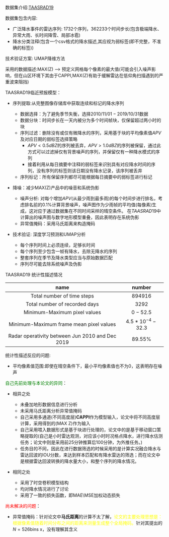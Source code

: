 <!--
 * @Author: LiZedong <15516926476@163.com>
 * @Date: 2022-02-17 10:37:13
 * @LastEditors: LiZedong <15516926476@163.com>
 * @LastEditTime: 2022-02-23 13:43:50
 * @FilePath: \A个人笔记\work\TAASRAD19.md
-->
数据集介绍:[TAASRAD19](https://www.nature.com/articles/s41597-020-0574-8)

数据集包含内容:
  + 广泛降水事件的雷达序列: 1732个序列，362233个时间步长(包含极端降水、异常大雨、长时间降雪、局部冰雹)
  + 降水分类注释(包含一个csv格式的降水描述,其应视为弱标签(即不完整，不准确的标签))

技术验证方案: UMAP降维方法

采用的数据描述:MAX(Z) --> 预定义网格每个像素的最大值(可能会引入噪声影响，但在山区环境下其由于CAPPI,MAX(Z)有助于缓解雷达在低仰角扫描遇到的严重波束阻挡)

TAASRAD19临近预报模型：
  + 序列提取:从完整图像存储库中获取连续和标记的降水序列
    + 数据选择：为了避免季节失衡，选择$2010/11/01 - 2019/10/31$数据
    + 数据分块：时间步长在一天内被分为多个时间帧块，仅保留超过两小时的块
    + 序列过滤：删除没有或仅有微降水的序列，采用基于块的平均像素值$APV$及对应日期的弱标签选择策略
      + $APV < 0.5 dBZ$的序列被丢弃，$APV > 1.0 dBZ$的序列被保留，通过此方式可以过滤掉仅有背景噪声的序列，并保留仅有一种降水模式的序列
      + 接着利用从每日摘要中注释的弱标签来识别具有对应降水时间的序列，没有序列的标签则该日期没有降水记录，该序列被丢弃
    + 序列标记：所有保留序列都尽可能根据每日摘要中的弱标签进行标记
  + 降噪：减少MAX(Z)产品中的噪音和系统伪影
    + 噪声分析: 对每个增加$APV$(从最少雨到最多雨)的每个时间步进行排名，考虑排名前的$0.1$%计算背景噪声，噪声图作为少雨帧的平均值(每像素)生成，这对应于通过数据集在不同时间采样的晴空条件。 在$TAASRAD19$中计算出的噪声图与数字地形模型重叠，因此表明存在系统伪影
    + 异常值掩码：采用马氏距离来构造掩码

  + 技术验证: 深度学习预测和UMAP分析
    + 每个序列时间上必须连续，足够长时间
    + 每个序列至少包含一帧有降水，去除无降水的序列
    + 整套序列在季节及降水类型应当与原始数据匹配
    + 序列尽可能去除系统噪声及伪影

TAASRAD19 统计性描述情况

|name| number|
| :--: | :--: |
| Total number of time steps |  $894916$ |
| Total number of recorded days | $3292$ |
|Minimum-Maximum pixel values | $0-52.5$ |
|Minimum-Maximum frame mean pixel values| $4.5*10^{-4} - 32.3$ |
| Radar operativity between Jun 2010 and Dec 2019| $89.55$% |

统计性描述反应的问题:

  + 平均像素值范围:即使在晴空条件下，最小平均像素值也不为0，这表明存在噪声

<font color='green'>自己先前处理与本论文的异同</font>：
+ 相异之处
  + 未叠加地形数据信息进行分析
  + 未采用马氏距离分析异常值掩码
  + 自己采用多通道(不同高度层)**CAPPI**作为模型输入，论文中将不同高度层计算，采用得到的(MAX Z)作为输入
  + 自己采用喂入数据形式是基于块进行处理的，论文中的是基于移动窗口策略提取的(自己是小时雷达观测，对应该小时时况格点降水，进行降水估测任务；论文中则是采用前25分钟推算后100分钟，为外推任务。)
  + 任务目的不同，因此在进行数据筛选的时候采用的是计算实况融合降水与雷达回波的IOU分数，来达到样本匹配和有降水雷达的筛选；而在论文中是根据雷达回波转换的降水量大小，和整个序列的降水情况。

+ 相同之处
  + 采用了时空卷积模型结构
  + 均对降水情况进行了讨论
  + 采用了一致的损失函数，即MAE\MSE加权动态损失

<font color='red'>尚未解决的问题</font>：
+ 异常值掩码：针对论文中**马氏距离**的计算不太了解，<font color='yellow'>论文的主要处理思想是：根据像素值随着时间分布之间的距离来测量生成整个全局掩码。</font>针对其提出的$N=526$bins x，没有理解其含义







